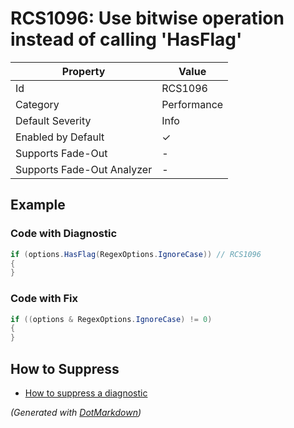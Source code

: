 # RCS1096: Use bitwise operation instead of calling 'HasFlag'

| Property                    | Value       |
| --------------------------- | ----------- |
| Id                          | RCS1096     |
| Category                    | Performance |
| Default Severity            | Info        |
| Enabled by Default          | &#x2713;    |
| Supports Fade\-Out          | \-          |
| Supports Fade\-Out Analyzer | \-          |

## Example

### Code with Diagnostic

```csharp
if (options.HasFlag(RegexOptions.IgnoreCase)) // RCS1096
{
}
```

### Code with Fix

```csharp
if ((options & RegexOptions.IgnoreCase) != 0)
{
}
```

## How to Suppress

* [How to suppress a diagnostic](../HowToConfigureAnalyzers#how-to-suppress-a-diagnostic)

*\(Generated with [DotMarkdown](http://github.com/JosefPihrt/DotMarkdown)\)*